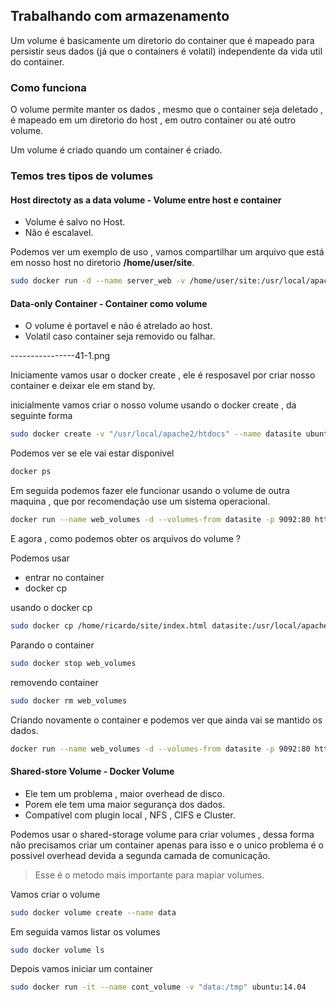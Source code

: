 ## Trabalhando com armazenamento
Um volume é basicamente um diretorio do container que é mapeado para persistir seus dados (já que o containers é volatil) independente da vida util do container.

### Como funciona
O volume permite manter os dados , mesmo que o container seja deletado , é mapeado em um diretorio do host , em outro container ou até outro volume.

Um volume é criado quando um container é criado.

### Temos tres tipos de volumes

#### Host directoty as a data volume - Volume entre host e container
- Volume é salvo no Host.
- Não é escalavel.

Podemos ver um exemplo de uso , vamos compartilhar um arquivo que está em nosso host no diretorio **/home/user/site**.
```sh
sudo docker run -d --name server_web -v /home/user/site:/usr/local/apache2/htdocs -p 80:80 httpd
```


#### Data-only Container - Container como volume
- O volume é portavel e não é atrelado ao host.
- Volatil caso container seja removido ou falhar.

----------------41-1.png

Iniciamente vamos usar o docker create , ele é resposavel por criar nosso container e deixar ele em stand by.

inicialmente vamos criar o nosso volume usando o docker create , da seguinte forma
```sh
sudo docker create -v "/usr/local/apache2/htdocs" --name datasite ubuntu:14.04
```


Podemos ver se ele vai estar disponivel
```sh
docker ps
```

Em seguida podemos fazer ele funcionar usando o volume de outra maquina , que por recomendação use um sistema operacional.
```sh
docker run --name web_volumes -d --volumes-from datasite -p 9092:80 httpd
```

E agora , como podemos obter os arquivos do volume ?

Podemos usar
- entrar no container
- docker cp

usando o docker cp
```sh
sudo docker cp /home/ricardo/site/index.html datasite:/usr/local/apache2/htdocs
```

Parando o container
```sh
sudo docker stop web_volumes
```

removendo container
```sh
sudo docker rm web_volumes
```

Criando novamente o container e podemos ver que ainda vai se mantido os dados.
```sh
docker run --name web_volumes -d --volumes-from datasite -p 9092:80 httpd
```


#### Shared-store Volume - Docker Volume
- Ele tem um problema , maior overhead de disco.
- Porem ele tem uma maior segurança dos dados.
- Compativel com plugin local , NFS , CIFS e Cluster.


Podemos usar o shared-storage volume para criar volumes , dessa forma não precisamos criar um container apenas para isso e o unico problema é o possivel overhead devida a segunda camada de comunicação.

> Esse é o metodo mais importante para mapiar volumes.

Vamos criar o volume
```sh
sudo docker volume create --name data
```

Em seguida vamos listar os volumes
```sh
sudo docker volume ls
```

Depois vamos iniciar um container
```sh
sudo docker run -it --name cont_volume -v "data:/tmp" ubuntu:14.04
```